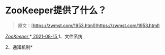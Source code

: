 <!--yml
category: 未分类
date: 0001-01-01 00:00:00
--->

# ZooKeeper提供了什么？

> 原文：[https://zwmst.com/1953.html](https://zwmst.com/1953.html)

   [ *ZooKeeper* ](https://zwmst.com/zookeeper)*[ <time datetime="2021-08-15T16:57:51+08:00"> 2021-08-15 </time> ](https://zwmst.com/1953.html)  1、文件系统

2、通知机制*